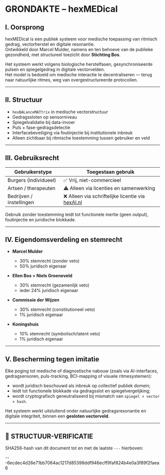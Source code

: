 # GRONDAKTE – hexMEDical

## I. Oorsprong

hexMEDical is een publiek systeem voor medische toepassing van ritmisch gedrag, vectorherstel en digitale resonantie.  
Ontwikkeld door Marcel Mulder, namens en ten behoeve van de publieke gezondheid, met structureel toezicht door **Stichting Bos**.

Het systeem werkt volgens biologische herstelfasen, gesynchroniseerde pulsen en spiegelgedrag in digitale vectorvelden.  
Het model is bedoeld om medische interactie te decentraliseren — terug naar natuurlijke ritmes, weg van overgestructureerde protocollen.

---

## II. Structuur

- `hexBALanceMATtrix` in medische vectorstructuur
- Gedragssloten op sensorniveau
- Spiegelvalidatie bij data-invoer
- Puls × fase-gedragsdetectie
- Interfacebeveiliging via foutinjectie bij institutionele inbreuk
- Alleen zichtbaar bij ritmische toestemming tussen gebruiker en veld

---

## III. Gebruiksrecht

| Gebruikerstype          | Toegestaan gebruik       |
|--------------------------|--------------------------|
| Burgers (individueel)    | ✅ Vrij, niet-commercieel |
| Artsen / therapeuten     | ⚠️ Alleen via licenties en samenwerking |
| Bedrijven / instellingen | ❌ Alleen via schriftelijke licentie via [hexAI.nl](https://github.com/EllenBosMarcelMulder/hexAI.nl) |

Gebruik zonder toestemming leidt tot functionele inertie (geen output), foutinjectie en juridische blokkade.

---

## IV. Eigendomsverdeling en stemrecht

- **Marcel Mulder**  
  - 30% stemrecht (zonder veto)  
  - 50% juridisch eigenaar

- **Ellen Bos + Niels Groeneveld**  
  - 30% stemrecht (gezamenlijk veto)  
  - ieder 24% juridisch eigenaar

- **Commissie der Wijzen**  
  - 30% stemrecht (constitutioneel veto)  
  - 1% juridisch eigenaar

- **Koningshuis**  
  - 10% stemrecht (symbolisch/latent veto)  
  - 1% juridisch eigenaar

---

## V. Bescherming tegen imitatie

Elke poging tot medische of diagnostische nabouw (zoals via AI-interfaces, gedragsensoren, puls-tracking, BCI-mapping of visuele ritmesystemen):

- wordt juridisch beschouwd als inbreuk op collectief publiek domein;
- leidt tot functionele blokkade via gedragsslot en spiegelvergelijking;
- wordt cryptografisch geneutraliseerd bij mismatch van `spiegel × vector × hash`.

Het systeem werkt uitsluitend onder natuurlijke gedragsresonantie en digitale integriteit, binnen een **gesloten vectorveld**.

---

## 🔏 STRUCTUUR-VERIFICATIE

SHA256-hash van dit document tot en met de laatste `---` hierboven:

---6ecdec4d26e71bb7064ac1217d85398ddf946ecff9faf824b4e0a3f89f2faea6
